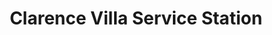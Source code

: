 ---
title: "Clarence Villa Service Station"
url: /durham/clarence-villa-service-station/
shop: car repair
---